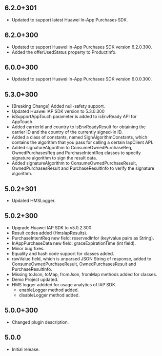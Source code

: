 ## 6.2.0+301

* Updated to support latest Huawei In-App Purchases SDK.

## 6.2.0+300

* Updated to support Huawei In-App Purchases SDK version 6.2.0.300.
* Added the offerUsedStatus property to ProductInfo.

## 6.0.0+300

* Updated to support Huawei In-App Purchases SDK version 6.0.0.300.

## 5.3.0+300

* [Breaking Change] Added null-safety support.
* Updated Huawei IAP SDK version to 5.3.0.300
* isSupportAppTouch parameter is added to isEnvReady API for AppTouch.
* Added carrierId and country to IsEnvReadyResult for obtaining the carrier ID and the country of the currently signed-in ID.
* Added a class of constants, named SignAlgorithmConstants, which contains the algorithm that you pass for calling a certain IapClient API. 
* Added signatureAlgorithm to ConsumeOwnedPurchaseReq, OwnedPurchasesReq and PurchaseIntentReq classes to specify signature algorithm to sign the result data.
* Added signatureAlgorithm to ConsumeOwnedPurchaseResult, OwnedPurchasesResult and PurchaseResultInfo to verify the signature algorithm. 

## 5.0.2+301

* Updated HMSLogger.

## 5.0.2+300

* Upgrade Huawei IAP SDK to v5.0.2.300
* Result codes added (HmsIapResults).
* PurchaseIntentReq new field: reservedInfor (key/value pairs as String).
* InAppPurchaseData new field: graceExpirationTime (int field).
* Minor bug fixes.
* Equality and hash code support for classes added. 
* rawValue field, which is unparsed JSON String of response, added to ConsumeOwnedPurchaseResult, OwnedPurchasesResult and PurchaseResultInfo.
* Missing toJson, toMap, fromJson, fromMap methods added for classes. 
* Demo Project updated. 
* HMS logger addded for usage analytics of IAP SDK.
    - enableLogger method added. 
    - disableLogger method added. 

## 5.0.0+300

* Changed plugin description.

## 5.0.0

* Initial release.
